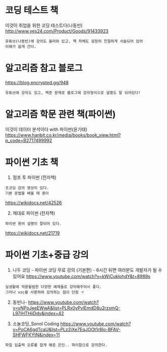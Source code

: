 # 코딩 테스트 책

이것이 취업을 위한 코딩 테스트다(나동빈)  
http://www.yes24.com/Product/Goods/91433923
```
유튜브(나동빈)에 강의도 올라와 있고, 책 자체도 굉장히 친절하게 서술되어 있어 
이해가 쉽게 간다.

```

# 알고리즘 참고 블로그
https://blog.encrypted.gg/948
```
유튜브에 강의도 있고, 백준 문제로 블로그에 강의형식으로 설명도 잘 되어있다!

```
# 알고리즘 학문 관련 책(파이썬)

이것이 데이터 분석이다 with 파이썬(윤기태)
https://www.hanbit.co.kr/media/books/book_view.html?p_code=B2717499992

# 파이썬 기초 책

1. 점프 투 파이썬 (전자책)
```
조코딩 강의 영상이 있다.
기본 문법을 배울 때 용이
```
https://wikidocs.net/42526

2. 제대로 파이썬 (전자책)
```
파이썬 용어 설명이 잘되어 있다.
```
https://wikidocs.net/21719

# 파이썬 기초+중급 강의

1. 나두 코딩 - 파이썬 코딩 무료 강의 (기본편) - 6시간 뒤면 여러분도 개발자가 될 수 있어요
https://www.youtube.com/watch?v=kWiCuklohdY&t=8989s
```
실생활에 적용될법한 다양한 예제들로 강의해주어서 좋다.
그러나 vsc를 사용하여 강의하는 점이 단점 ㅜ
```
2. 동빈나- 
https://www.youtube.com/watch?v=yNPoJeeEWwA&list=PLRx0vPvlEmdD8u2rzxmQ-L97jHTHiiDdy&index=42

3. 소놀코딩_Sonol Coding
https://www.youtube.com/watch?v=PoCA6gdTcaU&list=PLz2iXe7EqJOOt1r8Io-BFAV-SHFWFKYtN&index=11
```
파일 입출력 오류를 잡게 해준 은인.. 파이참으로 강의한다.
```
